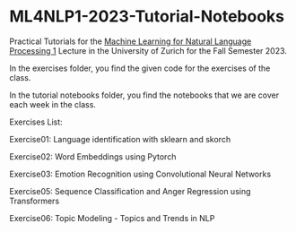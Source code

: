 # ML4NLP1-2023-Tutorial-Notebooks
Practical Tutorials for the [Machine Learning for Natural Language Processing 1](https://studentservices.uzh.ch/uzh/anonym/vvz/?sap-language=EN&sap-ui-language=EN#/details/2023/003/SM/50941599) Lecture in the University of Zurich for the Fall Semester 2023.

In the exercises folder, you find the given code for the exercises of the class.

In the tutorial notebooks folder, you find the notebooks that we are cover each week in the class.

Exercises List:

Exercise01: Language identification with sklearn and skorch

Exercise02: Word Embeddings using Pytorch

Exercise03: Emotion Recognition using Convolutional Neural Networks

Exercise05: Sequence Classification and Anger Regression using Transformers

Exercise06: Topic Modeling - Topics and Trends in NLP
